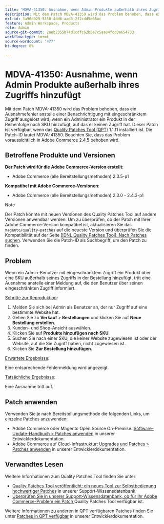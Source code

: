 ```yaml
---
title: 'MDVA-41350: Ausnahme, wenn Admin Produkte außerhalb ihres Zugriffs hinzufügt'
description: Mit dem Patch MDVA-41350 wird das Problem behoben, dass ein Ausnahmefehler anstelle einer Benachrichtigung mit eingeschränktem Zugriff ausgelöst wird, wenn ein Administrator ein Produkt in der Reihenfolge nach SKU hinzufügt, auf das er keinen Zugriff hat. Dieser Patch ist verfügbar, wenn das [Quality Patches Tool (QPT)](/help/announcements/adobe-commerce-announcements/magento-quality-patches-released-new-tool-to-self-serve-quality-patches.md) 1.1.11 installiert ist. Die Patch-ID lautet MDVA-41350. Beachten Sie, dass das Problem voraussichtlich in Adobe Commerce 2.4.5 behoben wird.
exl-id: 3a96d029-5350-4dd6-aad3-2f2cdd5e65ac
feature: Admin Workspace, Products
role: Admin
source-git-commit: 2aeb2355b74d1cdfc62b5e7c5aa04fcd0a654733
workflow-type: tm+mt
source-wordcount: '477'
ht-degree: 0%

---
```


# MDVA-41350: Ausnahme, wenn Admin Produkte außerhalb ihres Zugriffs hinzufügt

Mit dem Patch MDVA-41350 wird das Problem behoben, dass ein Ausnahmefehler anstelle einer Benachrichtigung mit eingeschränktem Zugriff ausgelöst wird, wenn ein Administrator ein Produkt in der Reihenfolge nach SKU hinzufügt, auf das er keinen Zugriff hat. Dieser Patch ist verfügbar, wenn das [Quality Patches Tool (QPT)](/help/announcements/adobe-commerce-announcements/magento-quality-patches-released-new-tool-to-self-serve-quality-patches.md) 1.1.11 installiert ist. Die Patch-ID lautet MDVA-41350. Beachten Sie, dass das Problem voraussichtlich in Adobe Commerce 2.4.5 behoben wird.

## Betroffene Produkte und Versionen

**Der Patch wird für die Adobe Commerce-Version erstellt:**

* Adobe Commerce (alle Bereitstellungsmethoden) 2.3.5-p1

**Kompatibel mit Adobe Commerce-Versionen:**

* Adobe Commerce (alle Bereitstellungsmethoden) 2.3.0 - 2.4.3-p1

>[!NOTE]
>
>Der Patch könnte mit neuen Versionen des Quality Patches Tool auf andere Versionen anwendbar werden. Um zu überprüfen, ob der Patch mit Ihrer Adobe Commerce-Version kompatibel ist, aktualisieren Sie das `magento/quality-patches` auf die neueste Version und überprüfen Sie die Kompatibilität auf der Seite [[!DNL Quality Patches Tool]: Nach Patches suchen](https://experienceleague.adobe.com/tools/commerce-quality-patches/index.html). Verwenden Sie die Patch-ID als Suchbegriff, um den Patch zu finden.

## Problem

Wenn ein Admin-Benutzer mit eingeschränktem Zugriff ein Produkt über eine SKU außerhalb seines Zugriffs in der Bestellung hinzufügt, tritt eine Ausnahme anstelle einer Meldung auf, die den Benutzer über seinen eingeschränkten Zugriff informiert.

<u>Schritte zur Reproduktion</u>:

1. Melden Sie sich bei Admin als Benutzer an, der nur Zugriff auf eine bestimmte Website hat.
1. Gehen Sie zu **Verkauf** > **Bestellungen** und klicken Sie auf **Neue Bestellung erstellen**.
1. Kunden- und Shop-Ansicht auswählen.
1. Klicken Sie auf **Produkte hinzufügen nach SKU**.
1. Suchen Sie nach einer SKU, die keiner Website zugewiesen ist oder der Website, auf die Sie Zugriff haben, nicht zugewiesen ist.
1. Klicken Sie **Zur Bestellung hinzufügen**.

<u>Erwartete Ergebnisse</u>:

Eine entsprechende Fehlermeldung wird angezeigt.

<u>Tatsächliche Ergebnisse</u>:

Eine Ausnahme tritt auf.

## Patch anwenden

Verwenden Sie je nach Bereitstellungsmethode die folgenden Links, um einzelne Patches anzuwenden:

* Adobe Commerce oder Magento Open Source On-Premise: [Software-Update-Handbuch > Patches anwenden](https://experienceleague.adobe.com/en/docs/commerce-operations/tools/quality-patches-tool/usage) in unserer Entwicklerdokumentation.
* Adobe Commerce auf Cloud-Infrastruktur: [Upgrades und Patches > Patches anwenden](https://experienceleague.adobe.com/en/docs/commerce-cloud-service/user-guide/develop/upgrade/apply-patches) in unserer Entwicklerdokumentation.

## Verwandtes Lesen

Weitere Informationen zum Quality Patches Tool finden Sie unter:

* [Quality Patches Tool veröffentlicht: ein neues Tool zur Selbstbedienung hochwertiger Patches](/help/announcements/adobe-commerce-announcements/magento-quality-patches-released-new-tool-to-self-serve-quality-patches.md) in unserer Support-Wissensdatenbank.
* [Überprüfen Sie in unserer Support-Wissensdatenbank, ob für Ihr Adobe Commerce-Problem ein Patch ](/help/support-tools/patches-available-in-qpt-tool/check-patch-for-magento-issue-with-magento-quality-patches.md) Quality Patches Tool verfügbar ist.

Weitere Informationen zu anderen in QPT verfügbaren Patches finden Sie unter [Patches in QPT verfügbar](https://experienceleague.adobe.com/tools/commerce-quality-patches/index.html) in unserer Entwicklerdokumentation.
